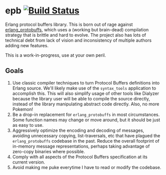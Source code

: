 # epb [![Build Status](https://travis-ci.org/seancribbs/epb.png)](https://travis-ci.org/seancribbs/epb)

Erlang protocol buffers library. This is born out of rage against
[erlang_protobuffs](//github.com/basho/erlang_protobuffs), which uses a (working
but brain-dead) compilation strategy that is brittle and hard to
evolve. The project also has lots of technical debt from lack of
vision and inconsistency of multiple authors adding new features.

This is a work-in-progress, use at your own peril.

## Goals

1. Use classic compiler techniques to turn Protocol Buffers
   definitions into Erlang source. We'll likely make use of the
   `syntax_tools` application to accomplish this. This will also
   simplify usage of other tools like Dialyzer because the library
   user will be able to compile the source directly, instead of the
   library manipulating abstract code directly. Also, no more Pokemon!
2. Be a drop-in replacement for `erlang_protobuffs` in most
   circumstances. Some function names may change or move around, but
   it should be just as easy to use.
3. Aggressively optimize the encoding and decoding of messages,
   avoiding unnecessary copying, list-traversals, etc that have
   plagued the `erlang_protobuffs` codebase in the past. Reduce the
   overall footprint of in-memory message representations, perhaps
   taking advantage of zero-copy binaries where possible.
4. Comply with all aspects of the Protocol Buffers specification at
   its current version.
5. Avoid making me puke everytime I have to read or modify the
   codebase.
